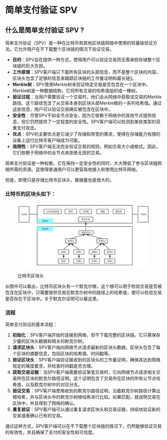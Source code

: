 # 简单支付验证 SPV

## 什么是简单支付验证 SPV ?

简单支付验证（SPV）是一种在比特币和其他区块链网络中使用的轻量级验证方法。它允许用户在不下载整个区块链的情况下验证交易。

* **目的**：SPV旨在提供一种方式，使得用户可以验证交易而无需承担存储整个区块链的巨大负担。
* **工作原理**：SPV客户端只下载所有区块的头部信息，而不是整个区块的内容。区块头包含了足够的信息来跟踪区块链的工作量证明和最长链[1](https://zhuanlan.zhihu.com/p/46292104)。
* **Merkle树**：SPV使用Merkle树来验证特定交易是否包含在一个区块中。Merkle树是一种数据结构，它将所有交易的哈希值组织成一棵树。
* **验证过程**：当用户需要验证一个交易时，他们会从网络中获取该交易的Merkle路径。这个路径包含了从交易本身到区块头部Merkle根的一系列哈希值。通过这些信息，用户可以验证交易确实被包含在区块中。
* **安全性**：尽管SPV不如全节点安全，因为它依赖于网络中的其他节点提供信息，但它仍然提供了一定程度的安全性。SPV客户端可以检测到某些类型的双重支付攻击。
* **优点**：SPV的主要优点是它减少了存储和带宽的需求，使得在存储能力有限的设备上运行比特币客户端成为可能。
* **局限性**：SPV客户端无法完全验证交易的规则，例如交易大小或格式。因此，它们依赖于网络中的全节点来拒绝无效的交易。

简单支付验证是一种权衡，它在保持一定安全性的同时，大大降低了参与区块链网络所需的资源。这使得普通用户可以更容易地接入和使用比特币网络。

但是，即使只是存储比特币区块头，数据量也是很大的。



### 比特币的区块头如下：

<figure><img src="../../.gitbook/assets/image (1) (1).png" alt=""><figcaption><p>比特币区块头</p></figcaption></figure>

从图中可以看出，比特币区块头有一个默克尔根，这个根可以用于检验交易是否被包含在区块中，只需要提供交易在默克尔树中的路径上的哈希值，便可以检验交易是否存在于区块中。关于默克尔证明可以看这里。



### 流程

简单支付验证的基本流程：

1. **初始化**：SPV客户端开始时连接到网络，但不下载完整的区块链。它只需保存少量的区块头数据和相关的默克尔树。
2. **请求区块头**：SPV客户端向网络节点请求最新的区块头数据。区块头包含了每个区块的摘要信息，包括区块的哈希值、时间戳等。
3. **验证区块头**：SPV客户端验证接收到的区块头的工作量证明，确保其达到网络规定的难度要求，并检查时间戳是否合理。
4. **获取交易证据**：当SPV客户端需要验证某笔交易时，它向网络节点请求相关交易所在区块的默克尔路径证明。这个证明包含了交易所在区块的所有父节点哈希值，以及默克尔树中的对应分支。
5. **验证交易**：SPV客户端使用收到的默克尔路径证明，沿着默克尔树路径计算出根哈希，并与区块头中的默克尔树根哈希进行比较。如果匹配，就说明交易在区块中，并且得到了网络的确认。
6. **重复验证**：SPV客户端可以通过重复请求区块头和交易证据，持续地验证新的交易或者确认已有的交易。

通过这种方式，SPV客户端可以在不下载整个区块链的情况下，仍然能够验证交易的有效性，并且确保了支付的安全性和可信度。



